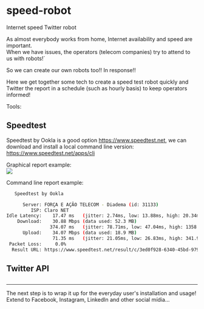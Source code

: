 # speed-robot
Internet speed Twitter robot

As almost everybody works from home, Internet availability and speed are important.<br>
When we have issues, the operators (telecom companies) try to attend to us with robots!´

So we can create our own robots too!! In response!!

Here we get together some tech to create a speed test robot quickly and Twitter the report in a schedule (such as hourly basis) to keep operators informed!

Tools:

## Speedtest

Speedtest by Ookla is a good option https://www.speedtest.net, we can download and install a local command line version:
https://www.speedtest.net/apps/cli

Graphical report example:<br>
![](https://www.speedtest.net/result/14675293137.png)

Command line report example:
```bash
   Speedtest by Ookla

      Server: FORÇA E AÇÃO TELECOM - Diadema (id: 31133)
         ISP: Claro NET
Idle Latency:    17.47 ms   (jitter: 2.74ms, low: 13.88ms, high: 20.34ms)
    Download:    30.88 Mbps (data used: 52.3 MB)                                                   
                374.07 ms   (jitter: 78.71ms, low: 47.04ms, high: 1358.62ms)
      Upload:    34.07 Mbps (data used: 18.9 MB)                                                   
                 71.35 ms   (jitter: 21.05ms, low: 26.83ms, high: 341.94ms)
 Packet Loss:     0.0%
  Result URL: https://www.speedtest.net/result/c/3ed0f928-6340-45bd-9795-438565839bdb
```


## Twitter API

## 

---
The next step is to wrap it up for the everyday user's installation and usage!<br>
Extend to Facebook, Instagram, LinkedIn and other social mídia...
